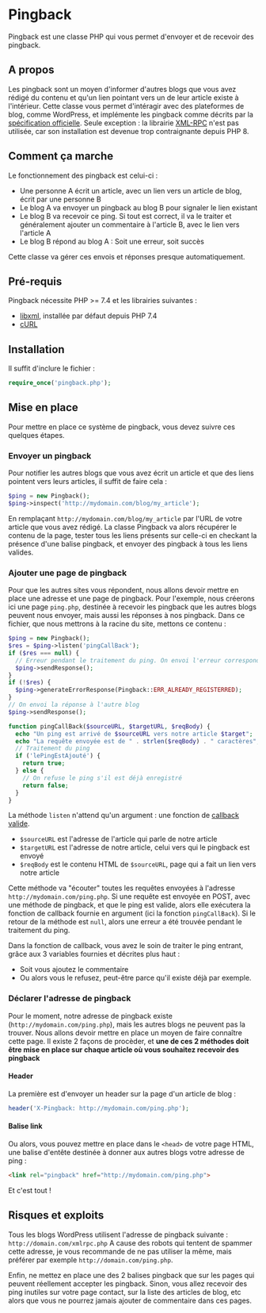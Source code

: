 # Pingback
Pingback est une classe PHP qui vous permet d'envoyer et de recevoir des pingback.

## A propos

Les pingback sont un moyen d'informer d'autres blogs que vous avez rédigé du contenu et qu'un lien pointant vers un de leur article existe à l'intérieur.
Cette classe vous permet d'intéragir avec des plateformes de blog, comme WordPress, et implémente les pingback comme décrits par la [spécification officielle](http://hixie.ch/specs/pingback/pingback-1.0).
Seule exception : la librairie [XML-RPC](https://www.php.net/manual/en/book.xmlrpc.php) n'est pas utilisée, car son installation est devenue trop contraignante depuis PHP 8.

## Comment ça marche

Le fonctionnement des pingback est celui-ci :
- Une personne A écrit un article, avec un lien vers un article de blog, écrit par une personne B
- Le blog A va envoyer un pingback au blog B pour signaler le lien existant
- Le blog B va recevoir ce ping. Si tout est correct, il va le traiter et généralement ajouter un commentaire à l'article B, avec le lien vers l'article A
- Le blog B répond au blog A : Soit une erreur, soit succès

Cette classe va gérer ces envois et réponses presque automatiquement.

## Pré-requis

Pingback nécessite PHP >= 7.4 et les librairies suivantes :
- [libxml](https://www.php.net/manual/en/book.libxml.php), installée par défaut depuis PHP 7.4
- [cURL](https://www.php.net/manual/en/book.curl.php)

## Installation

Il suffit d'inclure le fichier :

```php
require_once('pingback.php');
```

## Mise en place

Pour mettre en place ce système de pingback, vous devez suivre ces quelques étapes.

### Envoyer un pingback

Pour notifier les autres blogs que vous avez écrit un article et que des liens pointent vers leurs articles, il suffit de faire cela :

```php
$ping = new Pingback();
$ping->inspect('http://mydomain.com/blog/my_article');
```

En remplaçant `http://mydomain.com/blog/my_article` par l'URL de votre article que vous avez rédigé.
La classe Pingback va alors récupérer le contenu de la page, tester tous les liens présents sur celle-ci en checkant la présence d'une balise pingback, et envoyer des pingback à tous les liens valides.

### Ajouter une page de pingback

Pour que les autres sites vous répondent, nous allons devoir mettre en place une adresse et une page de pingback.
Pour l'exemple, nous créerons ici une page `ping.php`, destinée à recevoir les pingback que les autres blogs peuvent nous envoyer, mais aussi les réponses à nos pingback.
Dans ce fichier, que nous mettrons à la racine du site, mettons ce contenu :

```php
$ping = new Pingback();
$res = $ping->listen('pingCallBack');
if ($res === null) {
  // Erreur pendant le traitement du ping. On envoi l'erreur correspondante et on ferme le script.
  $ping->sendResponse();
}
if (!$res) {
  $ping->generateErrorResponse(Pingback::ERR_ALREADY_REGISTERRED);
}
// On envoi la réponse à l'autre blog
$ping->sendResponse();

function pingCallBack($sourceURL, $targetURL, $reqBody) {
  echo "Un ping est arrivé de $sourceURL vers notre article $target";
  echo "La requête envoyée est de " . strlen($reqBody) . " caractères";
  // Traitement du ping
  if ('lePingEstAjouté') {
    return true;
  } else {
    // On refuse le ping s'il est déjà enregistré
    return false;
  }
}
```

La méthode `listen` n'attend qu'un argument : une fonction de [callback valide](https://www.php.net/manual/en/language.types.callable.php).
- `$sourceURL` est l'adresse de l'article qui parle de notre article
- `$targetURL` est l'adresse de notre article, celui vers qui le pingback est envoyé
- `$reqBody` est le contenu HTML de `$sourceURL`, page qui a fait un lien vers notre article

Cette méthode va "écouter" toutes les requêtes envoyées à l'adresse `http://mydomain.com/ping.php`. Si une requête est envoyée en POST, avec une méthode de pingback, et que le ping est valide, alors elle exécutera la fonction de callback fournie en argument (ici la fonction `pingCallBack`).
Si le retour de la méthode est `null`, alors une erreur a été trouvée pendant le traitement du ping.

Dans la fonction de callback, vous avez le soin de traiter le ping entrant, grâce aux 3 variables fournies et décrites plus haut :
- Soit vous ajoutez le commentaire
- Ou alors vous le refusez, peut-être parce qu'il existe déjà par exemple.

### Déclarer l'adresse de pingback

Pour le moment, notre adresse de pingback existe (`http://mydomain.com/ping.php`), mais les autres blogs ne peuvent pas la trouver.
Nous allons devoir mettre en place un moyen de faire connaître cette page.
Il existe 2 façons de procèder, et **une de ces 2 méthodes doit être mise en place sur chaque article où vous souhaitez recevoir des pingback**

#### Header

La première est d'envoyer un header sur la page d'un article de blog :
```php
header('X-Pingback: http://mydomain.com/ping.php');
```

#### Balise link

Ou alors, vous pouvez mettre en place dans le `<head>` de votre page HTML, une balise d'entête destinée à donner aux autres blogs votre adresse de ping :
```html
<link rel="pingback" href="http://mydomain.com/ping.php">
```

Et c'est tout !

## Risques et exploits

Tous les blogs WordPress utilisent l'adresse de pingback suivante : `http://domain.com/xmlrpc.php`
A cause des robots qui tentent de spammer cette adresse, je vous recommande de ne pas utiliser la même, mais préférer par exemple `http://domain.com/ping.php`.

Enfin, ne mettez en place une des 2 balises pingback que sur les pages qui peuvent réellement accepter les pingback. Sinon, vous allez recevoir des ping inutiles sur votre page contact, sur la liste des articles de blog, etc alors que vous ne pourrez jamais ajouter de commentaire dans ces pages.
